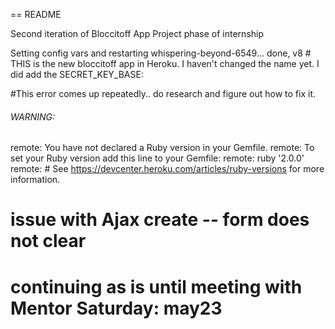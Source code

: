 == README

Second iteration of Bloccitoff App 
Project phase of internship

Setting config vars and restarting whispering-beyond-6549... done, v8 # THIS is the new bloccitoff app in Heroku.  I haven't changed the name yet.  I did add the SECRET_KEY_BASE:

#This error comes up repeatedly.. do research and figure out how to fix it.
###### WARNING:
remote:        You have not declared a Ruby version in your Gemfile.
remote:        To set your Ruby version add this line to your Gemfile:
remote:        ruby '2.0.0'
remote:        # See https://devcenter.heroku.com/articles/ruby-versions for more information. 

# issue with Ajax create -- form does not clear
# continuing as is until meeting with Mentor  Saturday: may23

